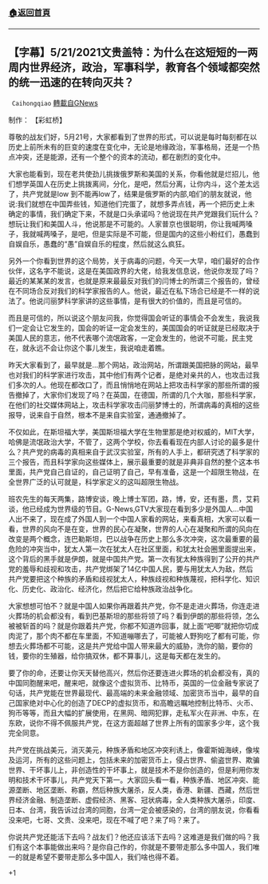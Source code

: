 ###  [:house:返回首頁](https://github.com/ourhimalayas/txt)
---

## 【字幕】5/21/2021文贵盖特：为什么在这短短的一两周内世界经济，政治，军事科学，教育各个领域都突然的统一迅速的在转向灭共？
` Caihongqiao` [轉載自GNews](https://gnews.org/zh-hans/1262482/)

制作： 【彩虹桥】

尊敬的战友们好，5月21号，大家都看到了世界的形式，可以说是每时每刻都在以历史上前所未有的巨变的速度在变化中，无论是地缘政治，军事格局，还是一个热点冲突，还是能源，还有一个整个的资本的流动，都在剧烈的变化中。

大家也能看到，现在老共使劲儿挑拨俄罗斯和美国的关系，你看他就是烂招儿，他们想学英国人在历史上挑拨离间，分化，是吧，然后分离，让你内斗，这个差太远了，共产党就是low 到不能再low了，结果是俄罗斯的内部,咱们的朋友就说，他说:我们就想在中国弄些钱，知道他们完蛋了，就想多弄点钱，再一个把历史上未确定的事情，我们确定下来，不就是口头承诺吗？他说现在共产党跟我们玩什么？想玩让我们和美国人斗，他说那是不可能的。人家普京也很聪明，你让我喊两嗓子，我就喊两嗓子，是吧，但是实际是不可能，但是国内的这些小粉红们，愚蠢到自娱自乐，愚蠢的“愚”自娱自乐的程度，然后就这么疯狂。

另外一个你看到世界的这个局势，关于病毒的问题，今天一大早，咱们最好的合作伙伴，这名字不能说，这是在美国政界的大佬，给我发信息说，他说你发现了吗？最近的某某某的发言，也就是原来最最反对我们的闫博士的所谓三个报告的，曾经在不同场合反对我们的科学家报告的人。他说，最近在私下场合已经是不一样的说法了。他说闫丽梦科学家讲的这些事情，是有很大的价值的，而且是可信的。

而且是可信的，所以说这个朋友问我，你觉得国会听证的事情会不会发生，我说我们一定会让它发生的，国会的听证一定会发生的，美国国会的听证就是已经取决于美国人民的意志，他不代表哪个流氓政客，一定会发生的，他说不可能，民主党在，就永远不会让你这个事儿发生，我说咱走着瞧。

昨天大家看到了，最早就是…那个网站，政治网站，所谓跟美国把脉的网站，最早也对我们的科学家进行攻击，其中他们有两个记者，是绝对亲共的人，也攻击过我们多次的人。他现在都改口了，而且悄悄地在网站上把攻击科学家的那些所谓的报告撤掉了，大家你们发现了吗？在英国，在德国，所谓的几个大咖，那些科学家，在他们的社交媒体网站上，攻击科学家攻击闫丽梦博士的，所谓病毒的真相的这些报导，说来自于自然，根本不是来自实验室，通通撤掉了。

不仅如此，在斯坦福大学，美国斯坦福大学在生物里那是绝对权威的，MIT大学，哈佛是流氓政治大学，不管了，这两个学校，你去看看现在内部人讨论的最多是什么？共产党的病毒的真相来自于武汉实验室，所有的人手上，都研究透了科学家的三个报告，而且科学家向这些媒体上，展示最重要的就是非典非自然的整个这本书里面，共产党自己自证的，自己证明了自己，早有准备，这是一个超限生物战，在全世界广泛的认可就是，科学家定义的这叫超限生物战。

班农先生的每天两集，路博安谈，晚上博士军团，路，博，安，还有墨，贯，艾莉谈，他已经成为世界级的节目。G-News,GTV大家现在看到多少是外国人…中国人出不来了，现在成了外国人到一个中国人家看的网站，来看真相，大家可以看一看，世界的风向不是在变，世界的民心在凝聚，世界的人心在凝聚和所谓的风向在改变是两个概念，连巴勒斯坦，巴以战争在历史上那么多次冲突，这次最重要的最危险的冲突当中，犹太人第一次在犹太人在社区里面，和犹太社会圈里面提出来，这个背后的黑手就是伊朗，就是中国共产党。第一次有犹太种族得到了公开的共产党的羞辱和歧视和攻击，共产党绑架了14亿中国人民，要与用犹太人为敌，然后共产党要把这个种族的矛盾和歧视犹太人，种族歧视和种族蔑视，把科学化、知识化、历史化、政治化、经济化，然后把它给种族政治战争化。

大家想想可怕不？就是中国人如果你再跟着共产党，你不是走进火葬场，你连走进火葬场的机会都没有，看到巴基斯坦的那些将领了吗？看到伊朗的那些将领，怎么被被斩首的吗？就是你跟着共产党，你都不知道咋回事，就上面“吧唧”就把你切成肉泥了，那个肉不都在车里面，不知道嘣哪去了，可能被人野狗吃了都有可能，你想去火葬场都不可能，这是共产党给中国人带来最大的威胁，洗你的脑，要你的钱，要你的生殖器，给你搞双休，都不算事儿，这是每天都在发生的。

要了你的命，还要让你天天替他高兴，然后你还要连进火葬场的机会都没有，真的中国同胞醒来吧，醒来吧，就像这个虚拟货币、比特币，英国的一位金融专家说了句话，共产党能在世界最现代、最高端的未来金融领域、加密货币当中，最早的自己国家绝对中心化的创造了DECP的虚拟货币，和高瞻远瞩地控制比特币、火币、狗币等等，而且大幅的扩展使用，在黑网、暗网犯罪，走私军火在非洲、中东，在东欧，说你不得不佩服共产党，在这方面超越了世界上所有的国家多少年，这个我完全同意。

共产党在挑战美元，消灭美元，种族矛盾和地区冲突利诱上，像霍斯姆海峡，像埃及运河，所有的这些问题上，包括未来的加密货币上，侵占世界、偷盗世界、欺骗世界、干坏事儿上，非创造性的干坏事上，就是技术不是你创造的，但是利用你发明和技术干坏事儿，共产党天下第一。大家回头看一看，种族矛盾、地区冲突、能源垄断、地区垄断、称霸，然后种族大屠杀，反人类，香港、新疆、西藏，然后世界经济金融、制造垄断、虚假经济、黑客、冠状病毒，全人类种族大屠杀，印度、日本、台湾，我告诉过台湾的同胞，台湾一定会被感染的，台湾的朋友说，你看看没来吧，七哥、文贵、没来吧，现在不喊了吧？来了吗？来了。

你说共产党还能活下去吗？战友们？他还应该活下去吗？这难道是我们做的吗？我们有这个本事能做出来吗？是你自己作的，你就是不要带走那么多中国人，我们唯一的就是希望不要带走那么多中国人，我们啥也得不着。

+1
